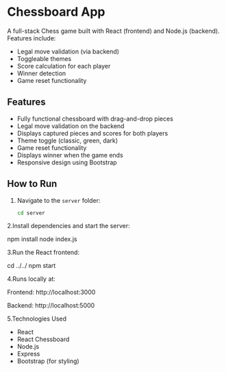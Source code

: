 # Chessboard App

A full-stack Chess game built with React (frontend) and Node.js (backend).  
Features include:
- Legal move validation (via backend)
- Toggleable themes
- Score calculation for each player
- Winner detection
- Game reset functionality

## Features

- Fully functional chessboard with drag-and-drop pieces
- Legal move validation on the backend
- Displays captured pieces and scores for both players
- Theme toggle (classic, green, dark)
- Game reset functionality
- Displays winner when the game ends
- Responsive design using Bootstrap

## How to Run

1. Navigate to the `server` folder:
   ```bash
   cd server

2.Install dependencies and start the server:

  npm install
  node index.js

3.Run the React frontend: 

  cd ../../
  npm start

4.Runs locally at:

  Frontend: http://localhost:3000

  Backend: http://localhost:5000

5.Technologies Used

 - React
 - React Chessboard
 - Node.js
 - Express
 - Bootstrap (for styling)